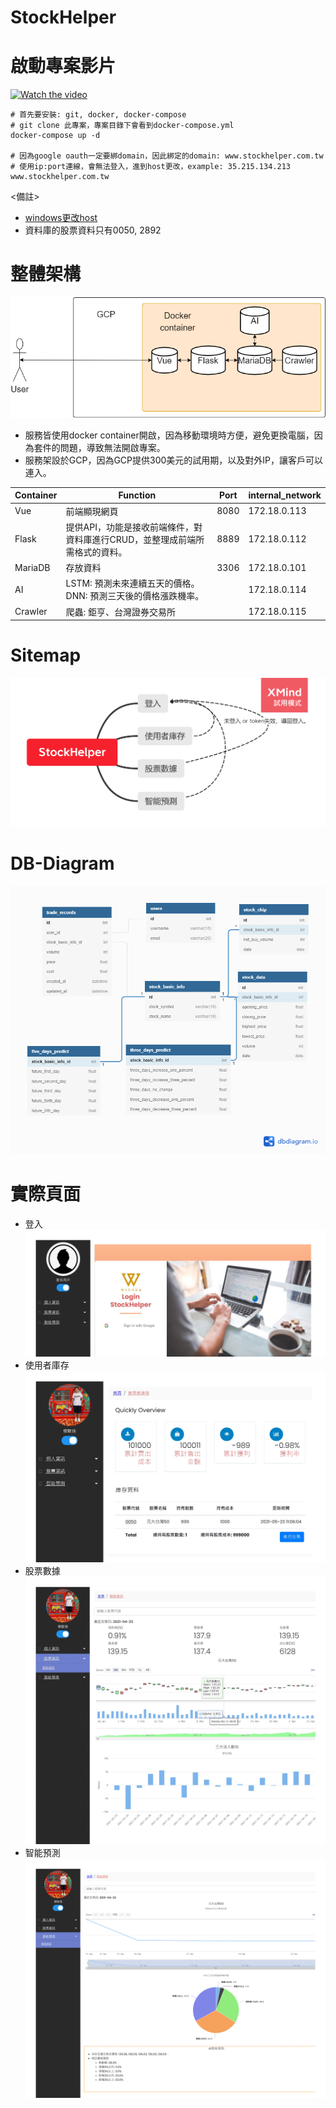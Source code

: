 # StockHelper

# 啟動專案影片
[![Watch the video](https://free.com.tw/blog/wp-content/uploads/2016/10/%E5%B5%8C%E5%85%A5-YouTube-%E5%BD%B1%E7%89%87%E7%82%BA%E9%9F%B3%E6%A8%82%E6%92%AD%E6%94%BE%E5%99%A8%E6%95%99%E5%AD%B8%EF%BC%8C%E5%83%85%E4%BF%9D%E7%95%99%E9%9F%B3%E6%A8%82%E9%BB%9E%E6%93%8A%E8%87%AA%E5%8B%95%E6%92%AD%E6%94%BEyoutube-audio-player-icon.png)](https://www.youtube.com/watch?v=SfFf1UMy3Vk)
  ```
  # 首先要安裝: git, docker, docker-compose
  # git clone 此專案，專案目錄下會看到docker-compose.yml
  docker-compose up -d
  
  # 因為google oauth一定要綁domain，因此綁定的domain: www.stockhelper.com.tw
  # 使用ip:port連線，會無法登入，進到host更改，example: 35.215.134.213 www.stockhelper.com.tw
  ```
  <備註>
  - [windows更改host](https://www.albert-yu.com/blog/windows-10-%E4%BF%AE%E6%94%B9%E7%B3%BB%E7%BB%9F-hosts-%E8%A8%AD%E5%AE%9A%E5%9C%96%E6%96%87%E6%95%99%E5%AD%B8/)
  - 資料庫的股票資料只有0050, 2892
# 整體架構
![image](https://github.com/Joyang0419/StockHelper/blob/master/readme_file/Stockhelper_Architecture.png)
- 服務皆使用docker container開啟，因為移動環境時方便，避免更換電腦，因為套件的問題，導致無法開啟專案。
- 服務架設於GCP，因為GCP提供300美元的試用期，以及對外IP，讓客戶可以連入。

Container | Function | Port | internal_network
------------ | ------------- | ------------- | -------------
Vue | 前端顯現網頁 | 8080 | 172.18.0.113
Flask | 提供API，功能是接收前端條件，對資料庫進行CRUD，並整理成前端所需格式的資料。 | 8889 | 172.18.0.112
MariaDB | 存放資料 | 3306 | 172.18.0.101
AI |LSTM: 預測未來連續五天的價格。 DNN: 預測三天後的價格漲跌機率。| | 172.18.0.114
Crawler | 爬蟲: 鉅亨、台灣證券交易所 | | 172.18.0.115
# Sitemap
![image](https://github.com/Joyang0419/StockHelper/blob/master/readme_file/StockHelper_SiteMap.png)

# DB-Diagram
![image](https://github.com/Joyang0419/StockHelper/blob/master/readme_file/Stockhelper_DBdiagram.png)

# 實際頁面
- 登入
![image](https://github.com/Joyang0419/StockHelper/blob/master/readme_file/StockHelper_Login.jpg)
- 使用者庫存
![image](https://github.com/Joyang0419/StockHelper/blob/master/readme_file/StockHelper_UserInfo.jpg)
- 股票數據
![image](https://github.com/Joyang0419/StockHelper/blob/master/readme_file/StockHelper_StockData.jpg)
- 智能預測
![image](https://github.com/Joyang0419/StockHelper/blob/master/readme_file/StockHelper_AIpredict.png)
